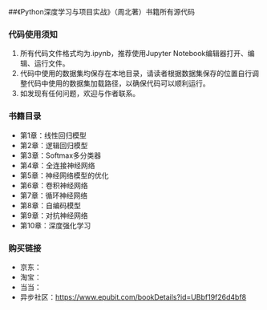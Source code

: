 
##《Python深度学习与项目实战》（周北著）书籍所有源代码

### 代码使用须知

1. 所有代码文件格式均为.ipynb，推荐使用Jupyter Notebook编辑器打开、编辑、运行文件。
2. 代码中使用的数据集均保存在本地目录，请读者根据数据集保存的位置自行调整代码中使用的数据集加载路径，以确保代码可以顺利运行。
3. 如发现有任何问题，欢迎与作者联系。

### 书籍目录
- 第1章：线性回归模型
- 第2章：逻辑回归模型
- 第3章：Softmax多分类器
- 第4章：全连接神经网络
- 第5章：神经网络模型的优化
- 第6章：卷积神经网络
- 第7章：循环神经网络
- 第8章：自编码模型
- 第9章：对抗神经网络
- 第10章：深度强化学习

### 购买链接
- 京东：
- 淘宝：
- 当当：
- 异步社区：https://www.epubit.com/bookDetails?id=UBbf19f26d4bf8